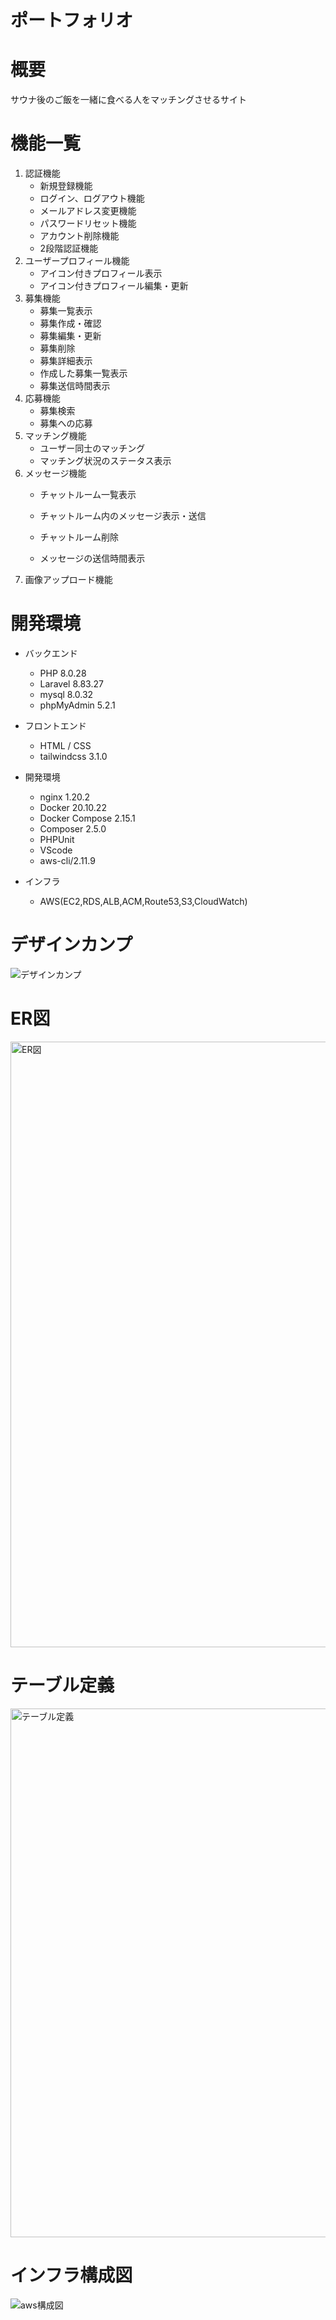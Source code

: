 # ポートフォリオ


# 概要
 
サウナ後のご飯を一緒に食べる人をマッチングさせるサイト
 
# 機能一覧

1. 認証機能
    - 新規登録機能
    - ログイン、ログアウト機能
    - メールアドレス変更機能
    - パスワードリセット機能
    - アカウント削除機能
    - 2段階認証機能
2. ユーザープロフィール機能
    - アイコン付きプロフィール表示
    - アイコン付きプロフィール編集・更新
3. 募集機能
    - 募集一覧表示
    - 募集作成・確認
    - 募集編集・更新
    - 募集削除
    - 募集詳細表示
    - 作成した募集一覧表示
    - 募集送信時間表示
4. 応募機能
    - 募集検索
    - 募集への応募
5. マッチング機能
    - ユーザー同士のマッチング
    - マッチング状況のステータス表示
6. メッセージ機能
    - チャットルーム一覧表示
    - チャットルーム内のメッセージ表示・送信

    - チャットルーム削除
    - メッセージの送信時間表示
7. 画像アップロード機能
 
# 開発環境
- バックエンド
  - PHP 8.0.28
  - Laravel  8.83.27
  - mysql 8.0.32 
  - phpMyAdmin 5.2.1

- フロントエンド
  - HTML / CSS
  - tailwindcss 3.1.0

- 開発環境
  - nginx 1.20.2
  - Docker 20.10.22
  - Docker Compose 2.15.1
  - Composer 2.5.0
  - PHPUnit
  - VScode
  - aws-cli/2.11.9

- インフラ
  - AWS(EC2,RDS,ALB,ACM,Route53,S3,CloudWatch)


# デザインカンプ
![デザインカンプ](https://user-images.githubusercontent.com/114846314/237008074-22c6c1f4-16c8-409a-89ac-8d7aea51326c.png)


# ER図
<img width="969" alt="ER図" src="https://user-images.githubusercontent.com/114846314/237008261-2dabef4c-534b-4cda-97cc-9488070f8787.png">

# テーブル定義
<img width="846" alt="テーブル定義" src="https://user-images.githubusercontent.com/114846314/237008429-a4780269-0aad-48ae-a78e-4d3b68cdbbe6.png">


 
# インフラ構成図
![aws構成図](https://user-images.githubusercontent.com/114846314/237008314-1b64cdca-428d-47ca-b71b-2cc4d15549ba.jpg)
